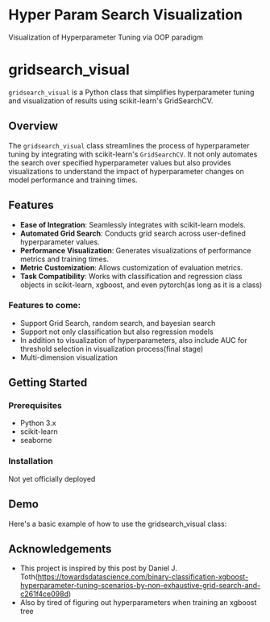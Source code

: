 # Hyper Param Search Visualization 
 Visualization of Hyperparameter Tuning via OOP paradigm



# gridsearch_visual

`gridsearch_visual` is a Python class that simplifies hyperparameter tuning and visualization of results using scikit-learn's GridSearchCV.

## Overview

The `gridsearch_visual` class streamlines the process of hyperparameter tuning by integrating with scikit-learn's `GridSearchCV`. It not only automates the search over specified hyperparameter values but also provides visualizations to understand the impact of hyperparameter changes on model performance and training times.

## Features

- **Ease of Integration**: Seamlessly integrates with scikit-learn models.
- **Automated Grid Search**: Conducts grid search across user-defined hyperparameter values.
- **Performance Visualization**: Generates visualizations of performance metrics and training times.
- **Metric Customization**: Allows customization of evaluation metrics.
- **Task Compatibility**: Works with classification and regression class objects in scikit-learn, xgboost, and even pytorch(as long as it is a class)


### Features to come:

- Support Grid Search, random search, and bayesian search
- Support not only classification but also regression models
- In addition to visualization of hyperparameters, also include AUC for threshold selection in visualization process(final stage)
- Multi-dimension visualization 

## Getting Started

### Prerequisites

- Python 3.x
- scikit-learn
- seaborne

### Installation

Not yet officially deployed 




## Demo

Here's a basic example of how to use the gridsearch_visual class:






## Acknowledgements

- This project is inspired by this post by Daniel J. Toth(https://towardsdatascience.com/binary-classification-xgboost-hyperparameter-tuning-scenarios-by-non-exhaustive-grid-search-and-c261f4ce098d)
- Also by tired of figuring out hyperparameters when training an xgboost tree
